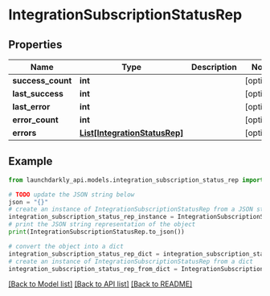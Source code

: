 # IntegrationSubscriptionStatusRep


## Properties

Name | Type | Description | Notes
------------ | ------------- | ------------- | -------------
**success_count** | **int** |  | [optional] 
**last_success** | **int** |  | [optional] 
**last_error** | **int** |  | [optional] 
**error_count** | **int** |  | [optional] 
**errors** | [**List[IntegrationStatusRep]**](IntegrationStatusRep.md) |  | [optional] 

## Example

```python
from launchdarkly_api.models.integration_subscription_status_rep import IntegrationSubscriptionStatusRep

# TODO update the JSON string below
json = "{}"
# create an instance of IntegrationSubscriptionStatusRep from a JSON string
integration_subscription_status_rep_instance = IntegrationSubscriptionStatusRep.from_json(json)
# print the JSON string representation of the object
print(IntegrationSubscriptionStatusRep.to_json())

# convert the object into a dict
integration_subscription_status_rep_dict = integration_subscription_status_rep_instance.to_dict()
# create an instance of IntegrationSubscriptionStatusRep from a dict
integration_subscription_status_rep_from_dict = IntegrationSubscriptionStatusRep.from_dict(integration_subscription_status_rep_dict)
```
[[Back to Model list]](../README.md#documentation-for-models) [[Back to API list]](../README.md#documentation-for-api-endpoints) [[Back to README]](../README.md)


